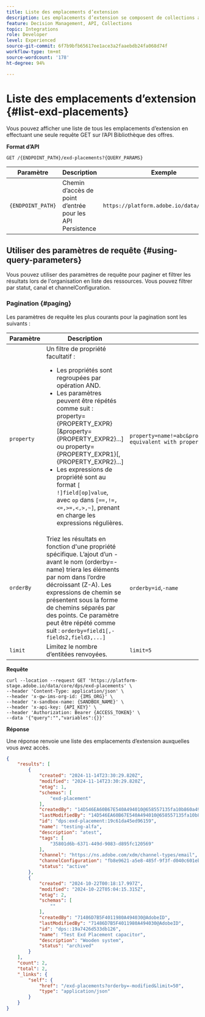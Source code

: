 ```yaml
---
title: Liste des emplacements d’extension
description: Les emplacements d’extension se composent de collections associées à des contraintes et à des méthodes de classement pour déterminer les offres.
feature: Decision Management, API, Collections
topic: Integrations
role: Developer
level: Experienced
source-git-commit: 6f7b9bfb65617ee1ace3a2faaebdb24fa068d74f
workflow-type: tm+mt
source-wordcount: '178'
ht-degree: 94%

---
```


# Liste des emplacements d’extension {#list-exd-placements}

Vous pouvez afficher une liste de tous les emplacements d’extension en effectuant une seule requête GET sur l’API Bibliothèque des offres.

**Format d’API**

```http
GET /{ENDPOINT_PATH}/exd-placements?{QUERY_PARAMS}
```

| Paramètre | Description | Exemple |
| --------- | ----------- | ------- |
| `{ENDPOINT_PATH}` | Chemin d’accès de point d’entrée pour les API Persistence | `https://platform.adobe.io/data/core/dps` |

## Utiliser des paramètres de requête {#using-query-parameters}

Vous pouvez utiliser des paramètres de requête pour paginer et filtrer les résultats lors de l&#39;organisation en liste des ressources. Vous pouvez filtrer par statut, canal et channelConfiguration.

### Pagination {#paging}

Les paramètres de requête les plus courants pour la pagination sont les suivants :

| Paramètre | Description | Exemple |
| --------- | ----------- | ------- |
| `property` | Un filtre de propriété facultatif : <ul><li>Les propriétés sont regroupées par opération AND.</li><li>Les paramètres peuvent être répétés comme suit : property={PROPERTY_EXPR}[&amp;property={PROPERTY_EXPR2}...] ou property={PROPERTY_EXPR1}[,{PROPERTY_EXPR2}...]</li><li>Les expressions de propriété sont au format `[ !]field[op]value`, avec `op` dans `[==,!=,<=,>=,<,>,~]`, prenant en charge les expressions régulières.</li></ul> | `property=name!=abc&property=id~.*1234.*&property=description equivalent with property=name!=abc,id~.*1234.*,description.` |
| `orderBy` | Triez les résultats en fonction d&#39;une propriété spécifique. L’ajout d’un - avant le nom (orderby=-name) triera les éléments par nom dans l’ordre décroissant (Z-A). Les expressions de chemin se présentent sous la forme de chemins séparés par des points. Ce paramètre peut être répété comme suit : `orderby=field1[,-fields2,field3,...]` | `orderby=id`,`-name` |
| `limit` | Limitez le nombre d’entitées renvoyées. | `limit=5` |

**Requête**

```shell
curl --location --request GET 'https://platform-stage.adobe.io/data/core/dps/exd-placements' \
--header 'Content-Type: application/json' \
--header 'x-gw-ims-org-id: {IMS_ORG}' \
--header 'x-sandbox-name: {SANDBOX_NAME}' \
--header 'x-api-key: {API_KEY}' \
--header 'Authorization: Bearer {ACCESS_TOKEN}' \
--data '{"query":"","variables":{}}'
```

**Réponse**

Une réponse renvoie une liste des emplacements d’extension auxquelles vous avez accès.

```json
{
    "results": [
        {
            "created": "2024-11-14T23:30:29.820Z",
            "modified": "2024-11-14T23:30:29.820Z",
            "etag": 1,
            "schemas": [
                "exd-placement"
            ],
            "createdBy": "14D546EA60B67E540A494010@658557135fa10b860a494019",
            "lastModifiedBy": "14D546EA60B67E540A494010@658557135fa10b860a494019",
            "id": "dps:exd-placement:19c61da45ed96159",
            "name": "testing-alfa",
            "description": "atest",
            "tags": [
                "35801d6b-6371-449d-9083-d895fc120569"
            ],
            "channel": "https://ns.adobe.com/xdm/channel-types/email",
            "channelConfiguration": "fb8e9621-a5e8-485f-9f3f-d040c601ebc4",
            "status": "active"
        },
        {
            "created": "2024-10-22T00:18:17.997Z",
            "modified": "2024-10-22T05:04:15.315Z",
            "etag": 2,
            "schemas": [
                ""
            ],
            "createdBy": "71486D7B5F4011980A494030@AdobeID",
            "lastModifiedBy": "71486D7B5F4011980A494030@AdobeID",
            "id": "dps::19a7426d533db126",
            "name": "Test Exd Placement capacitor",
            "description": "Wooden system",
            "status": "archived"
        }
    ],
    "count": 2,
    "total": 2,
    "_links": {
        "self": {
            "href": "/exd-placements?orderby=-modified&limit=50",
            "type": "application/json"
        }
    }
}
```
